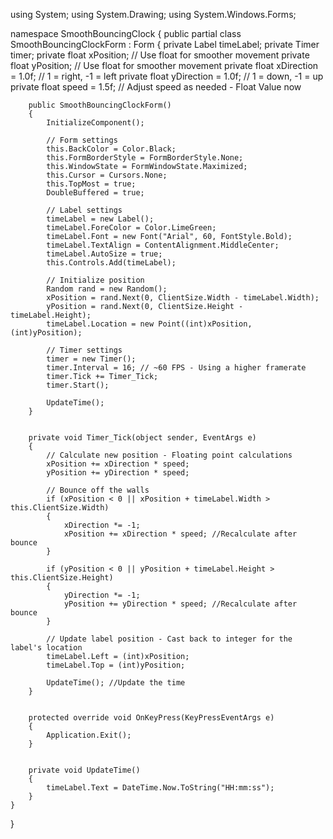 using System;
using System.Drawing;
using System.Windows.Forms;

namespace SmoothBouncingClock
{
    public partial class SmoothBouncingClockForm : Form
    {
        private Label timeLabel;
        private Timer timer;
        private float xPosition;  // Use float for smoother movement
        private float yPosition;  // Use float for smoother movement
        private float xDirection = 1.0f; // 1 = right, -1 = left
        private float yDirection = 1.0f; // 1 = down, -1 = up
        private float speed = 1.5f; // Adjust speed as needed - Float Value now

        public SmoothBouncingClockForm()
        {
            InitializeComponent();

            // Form settings
            this.BackColor = Color.Black;
            this.FormBorderStyle = FormBorderStyle.None;
            this.WindowState = FormWindowState.Maximized;
            this.Cursor = Cursors.None;
            this.TopMost = true;
            DoubleBuffered = true;

            // Label settings
            timeLabel = new Label();
            timeLabel.ForeColor = Color.LimeGreen;
            timeLabel.Font = new Font("Arial", 60, FontStyle.Bold);
            timeLabel.TextAlign = ContentAlignment.MiddleCenter;
            timeLabel.AutoSize = true;
            this.Controls.Add(timeLabel);

            // Initialize position
            Random rand = new Random();
            xPosition = rand.Next(0, ClientSize.Width - timeLabel.Width);
            yPosition = rand.Next(0, ClientSize.Height - timeLabel.Height);
            timeLabel.Location = new Point((int)xPosition, (int)yPosition);

            // Timer settings
            timer = new Timer();
            timer.Interval = 16; // ~60 FPS - Using a higher framerate
            timer.Tick += Timer_Tick;
            timer.Start();

            UpdateTime();
        }


        private void Timer_Tick(object sender, EventArgs e)
        {
            // Calculate new position - Floating point calculations
            xPosition += xDirection * speed;
            yPosition += yDirection * speed;

            // Bounce off the walls
            if (xPosition < 0 || xPosition + timeLabel.Width > this.ClientSize.Width)
            {
                xDirection *= -1;
                xPosition += xDirection * speed; //Recalculate after bounce
            }

            if (yPosition < 0 || yPosition + timeLabel.Height > this.ClientSize.Height)
            {
                yDirection *= -1;
                yPosition += yDirection * speed; //Recalculate after bounce
            }

            // Update label position - Cast back to integer for the label's location
            timeLabel.Left = (int)xPosition;
            timeLabel.Top = (int)yPosition;

            UpdateTime(); //Update the time
        }


        protected override void OnKeyPress(KeyPressEventArgs e)
        {
            Application.Exit();
        }


        private void UpdateTime()
        {
            timeLabel.Text = DateTime.Now.ToString("HH:mm:ss");
        }
    }
}